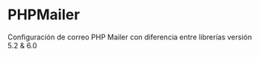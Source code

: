 # PHPMailer
Configuración de correo PHP Mailer con diferencia entre librerías versión 5.2 &amp; 6.0 
